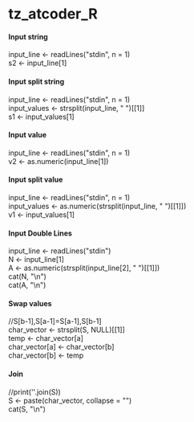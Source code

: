 # tz_atcoder_R


#### Input string
input_line <- readLines("stdin", n = 1)  
s2 <- input_line[1]  

#### Input split string
input_line <- readLines("stdin", n = 1)  
input_values <- strsplit(input_line, " ")[[1]]  
s1 <- input_values[1]  

#### Input value
input_line <- readLines("stdin", n = 1)  
v2 <- as.numeric(input_line[1])  

#### Input split value
input_line <- readLines("stdin", n = 1)  
input_values <- as.numeric(strsplit(input_line, " ")[[1]])  
v1 <- input_values[1]  

#### Input Double Lines 
input_line <- readLines("stdin")  
N <- input_line[1]  
A <- as.numeric(strsplit(input_line[2], " ")[[1]])  
cat(N, "\n")  
cat(A, "\n")  

#### Swap values
//S[b-1],S[a-1]=S[a-1],S[b-1]  
char_vector <- strsplit(S, NULL)[[1]]  
temp <- char_vector[a]  
char_vector[a] <- char_vector[b]  
char_vector[b] <- temp  

#### Join
//print(''.join(S))  
S <- paste(char_vector, collapse = "")  
cat(S, "\n")  


